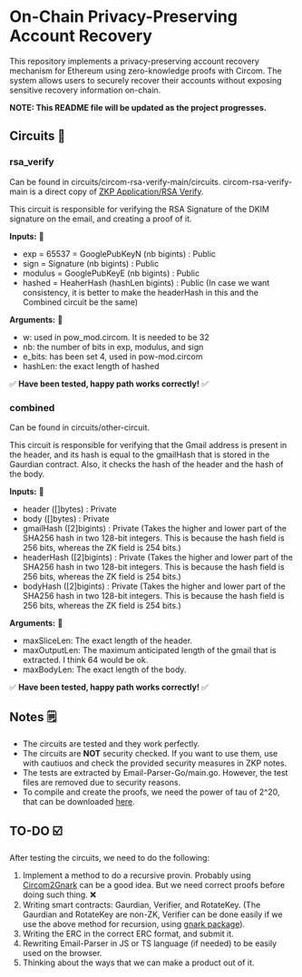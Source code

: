 # On-Chain Privacy-Preserving Account Recovery

This repository implements a privacy-preserving account recovery mechanism for Ethereum using zero-knowledge proofs with Circom. The system allows users to securely recover their accounts without exposing sensitive recovery information on-chain.

**NOTE: This README file will be updated as the project progresses.**

## Circuits 💾

### rsa_verify

Can be found in circuits/circom-rsa-verify-main/circuits. 
circom-rsa-verify-main is a direct copy of [ZKP Application/RSA Verify]("https://github.com/zkp-application/circom-rsa-verify").

This circuit is responsible for verifying the RSA Signature of the DKIM signature on the email, and creating a proof of it. 

**Inputs:** 🔌

- exp = 65537 = GooglePubKeyN (nb bigints) : Public
- sign = Signature (nb bigints) : Public
- modulus = GooglePubKeyE (nb bigints) : Public
- hashed = HeaherHash (hashLen bigints) : Public (In case we want consistency, it is better to make the headerHash in this and the Combined circuit be the same)

**Arguments:** 🔧

- w: used in pow_mod.circom. It is needed to be 32
- nb: the number of bits in exp, modulus, and sign
- e_bits: has been set 4, used in pow-mod.circom 
- hashLen: the exact length of hashed


✅ **Have been tested, happy path works correctly!** ✅


### combined

Can be found in circuits/other-circuit.

This circuit is responsible for verifying that the Gmail address is present in the header, and its hash is equal to the gmailHash that is stored in the Gaurdian contract. Also, it checks the hash of the header and the hash of the body.

**Inputs:** 🔌

- header ([]bytes) : Private
- body ([]bytes) : Private
- gmailHash ([2]bigints) : Private (Takes the higher and lower part of the SHA256 hash in two 128-bit integers. This is because the hash field is 256 bits, whereas the ZK field is 254 bits.)
- headerHash ([2]bigints) : Private (Takes the higher and lower part of the SHA256 hash in two 128-bit integers. This is because the hash field is 256 bits, whereas the ZK field is 254 bits.)
- bodyHash ([2]bigints) : Private (Takes the higher and lower part of the SHA256 hash in two 128-bit integers. This is because the hash field is 256 bits, whereas the ZK field is 254 bits.)

**Arguments:** 🔧

- maxSliceLen: The exact length of the header.
- maxOutputLen: The maximum anticipated length of the gmail that is extracted. I think 64 would be ok. 
- maxBodyLen: The exact length of the body.

✅ **Have been tested, happy path works correctly!** ✅

## Notes 🗒️

- The circuits are tested and they work perfectly.
- The circuits are **NOT** security checked. If you want to use them, use with cautiuos and check the provided security measures in ZKP notes. 
- The tests are extracted by Email-Parser-Go/main.go. However, the test files are removed due to security reasons. 
- To compile and create the proofs, we need the power of tau of 2^20, that can be downloaded [here](https://github.com/iden3/snarkjs?tab=readme-ov-file#7-prepare-phase-2). 



## TO-DO ☑️

After testing the circuits, we need to do the following:

1. Implement a method to do a recursive provin. Probably using [Circom2Gnark](https://github.com/vocdoni/circom2gnark) can be a good idea. But we need correct proofs before doing such thing. ❌
2. Writing smart contracts: Gaurdian, Verifier, and RotateKey. (The Gaurdian and RotateKey are non-ZK, Verifier can be done easily if we use the above method for recursion, using [gnark package](https://docs.gnark.consensys.io/HowTo/prove)). 
3. Writing the ERC in the correct ERC format, and submit it. 
4. Rewriting Email-Parser in JS or TS language (if needed) to be easily used on the browser. 
5. Thinking about the ways that we can make a product out of it. 
